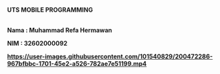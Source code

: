 <b>UTS MOBILE PROGRAMMING<b><br><br>


Nama    : Muhammad Refa Hermawan

NIM     : 32602000092


https://user-images.githubusercontent.com/101540829/200472286-967bfbbc-1701-45e2-a526-782ae7e51199.mp4

